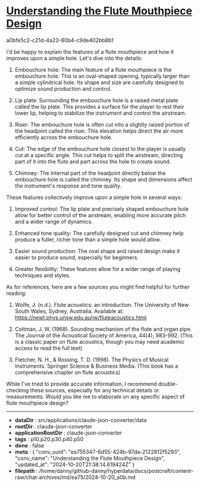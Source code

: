 # [Understanding the Flute Mouthpiece Design](https://claude.ai/chat/ea755347-6d55-424b-97da-2122812f5293)

a0bfe5c2-c21d-4a23-80b4-c9de402bb8b1

 I'd be happy to explain the features of a flute mouthpiece and how it improves upon a simple hole. Let's dive into the details:

1. Embouchure hole:
   The main feature of a flute mouthpiece is the embouchure hole. This is an oval-shaped opening, typically larger than a simple cylindrical hole. Its shape and size are carefully designed to optimize sound production and control.

2. Lip plate:
   Surrounding the embouchure hole is a raised metal plate called the lip plate. This provides a surface for the player to rest their lower lip, helping to stabilize the instrument and control the airstream.

3. Riser:
   The embouchure hole is often cut into a slightly raised portion of the headjoint called the riser. This elevation helps direct the air more efficiently across the embouchure hole.

4. Cut:
   The edge of the embouchure hole closest to the player is usually cut at a specific angle. This cut helps to split the airstream, directing part of it into the flute and part across the hole to create sound.

5. Chimney:
   The internal part of the headjoint directly below the embouchure hole is called the chimney. Its shape and dimensions affect the instrument's response and tone quality.

These features collectively improve upon a simple hole in several ways:

1. Improved control: The lip plate and precisely shaped embouchure hole allow for better control of the airstream, enabling more accurate pitch and a wider range of dynamics.

2. Enhanced tone quality: The carefully designed cut and chimney help produce a fuller, richer tone than a simple hole would allow.

3. Easier sound production: The oval shape and raised design make it easier to produce sound, especially for beginners.

4. Greater flexibility: These features allow for a wider range of playing techniques and styles.

As for references, here are a few sources you might find helpful for further reading:

1. Wolfe, J. (n.d.). Flute acoustics: an introduction. The University of New South Wales, Sydney, Australia.
   Available at: https://newt.phys.unsw.edu.au/jw/fluteacoustics.html

2. Coltman, J. W. (1968). Sounding mechanism of the flute and organ pipe. The Journal of the Acoustical Society of America, 44(4), 983-992.
   (This is a classic paper on flute acoustics, though you may need academic access to read the full text)

3. Fletcher, N. H., & Rossing, T. D. (1998). The Physics of Musical Instruments. Springer Science & Business Media.
   (This book has a comprehensive chapter on flute acoustics)

While I've tried to provide accurate information, I recommend double-checking these sources, especially for any technical details or measurements. Would you like me to elaborate on any specific aspect of flute mouthpiece design?

---

* **dataDir** : src/applications/claude-json-converter/data
* **rootDir** : claude-json-converter
* **applicationRootDir** : claude-json-converter
* **tags** : p10.p20.p30.p40.p50
* **done** : false
* **meta** : {
  "conv_uuid": "ea755347-6d55-424b-97da-2122812f5293",
  "conv_name": "Understanding the Flute Mouthpiece Design",
  "updated_at": "2024-10-20T21:38:14.619424Z"
}
* **filepath** : /home/danny/github-danny/hyperdata/docs/postcraft/content-raw/chat-archives/md/ea75/2024-10-20_a0b.md